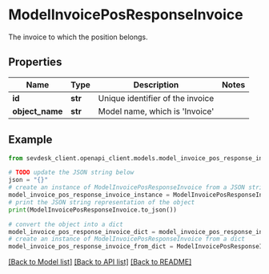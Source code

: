 # ModelInvoicePosResponseInvoice

The invoice to which the position belongs.

## Properties

Name | Type | Description | Notes
------------ | ------------- | ------------- | -------------
**id** | **str** | Unique identifier of the invoice | 
**object_name** | **str** | Model name, which is &#39;Invoice&#39; | 

## Example

```python
from sevdesk_client.openapi_client.models.model_invoice_pos_response_invoice import ModelInvoicePosResponseInvoice

# TODO update the JSON string below
json = "{}"
# create an instance of ModelInvoicePosResponseInvoice from a JSON string
model_invoice_pos_response_invoice_instance = ModelInvoicePosResponseInvoice.from_json(json)
# print the JSON string representation of the object
print(ModelInvoicePosResponseInvoice.to_json())

# convert the object into a dict
model_invoice_pos_response_invoice_dict = model_invoice_pos_response_invoice_instance.to_dict()
# create an instance of ModelInvoicePosResponseInvoice from a dict
model_invoice_pos_response_invoice_from_dict = ModelInvoicePosResponseInvoice.from_dict(model_invoice_pos_response_invoice_dict)
```
[[Back to Model list]](../README.md#documentation-for-models) [[Back to API list]](../README.md#documentation-for-api-endpoints) [[Back to README]](../README.md)


